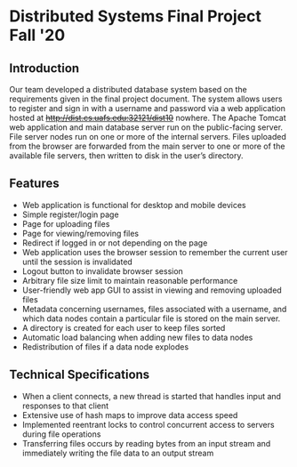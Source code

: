 # Distributed Systems Final Project Fall '20

## Introduction

Our team developed a distributed database system based on the requirements given in the final project document. The system allows users to register and sign in with a username and
password via a web application hosted at ~~http://dist.cs.uafs.edu:32121/dist10~~ nowhere. The Apache Tomcat web application and main database server run on the public-facing server. File server nodes run on one or more of the internal servers. Files uploaded from the browser are forwarded from the main server to one or more of the available file servers, then written to disk in the user’s directory.

## Features

- Web application is functional for desktop and mobile devices
- Simple register/login page
- Page for uploading files
- Page for viewing/removing files
- Redirect if logged in or not depending on the page
- Web application uses the browser session to remember the current user until the session is invalidated
- Logout button to invalidate browser session
- Arbitrary file size limit to maintain reasonable performance
- User-friendly web app GUI to assist in viewing and removing uploaded files
- Metadata concerning usernames, files associated with a username, and which data nodes contain a particular file is stored on the main server.
- A directory is created for each user to keep files sorted
- Automatic load balancing when adding new files to data nodes
- Redistribution of files if a data node explodes

## Technical Specifications

- When a client connects, a new thread is started that handles input and responses to that client
- Extensive use of hash maps to improve data access speed
- Implemented reentrant locks to control concurrent access to servers during file operations
- Transferring files occurs by reading bytes from an input stream and immediately writing the file data to an output stream
